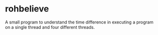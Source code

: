 # rohbelieve

A small program to understand the time difference in executing a program on a single thread and four different threads.
